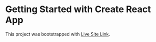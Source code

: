# Getting Started with Create React App

This project was bootstrapped with [Live Site Link](https://daily-life-activity.netlify.app/).

